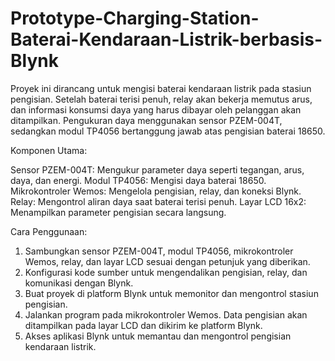 # Prototype-Charging-Station-Baterai-Kendaraan-Listrik-berbasis-Blynk
Proyek ini dirancang untuk mengisi baterai kendaraan listrik pada stasiun pengisian. Setelah baterai terisi penuh, relay akan bekerja memutus arus, dan informasi konsumsi daya yang harus dibayar oleh pelanggan akan ditampilkan. Pengukuran daya menggunakan sensor PZEM-004T, sedangkan modul TP4056 bertanggung jawab atas pengisian baterai 18650.

Komponen Utama:

Sensor PZEM-004T: Mengukur parameter daya seperti tegangan, arus, daya, dan energi.
Modul TP4056: Mengisi daya baterai 18650.
Mikrokontroler Wemos: Mengelola pengisian, relay, dan koneksi Blynk.
Relay: Mengontrol aliran daya saat baterai terisi penuh.
Layar LCD 16x2: Menampilkan parameter pengisian secara langsung.

Cara Penggunaan:

1. Sambungkan sensor PZEM-004T, modul TP4056, mikrokontroler Wemos, relay, dan layar LCD sesuai dengan petunjuk yang diberikan.
2. Konfigurasi kode sumber untuk mengendalikan pengisian, relay, dan komunikasi dengan Blynk.
3. Buat proyek di platform Blynk untuk memonitor dan mengontrol stasiun pengisian.
4. Jalankan program pada mikrokontroler Wemos. Data pengisian akan ditampilkan pada layar LCD dan dikirim ke platform Blynk.
5. Akses aplikasi Blynk untuk memantau dan mengontrol pengisian kendaraan listrik.
